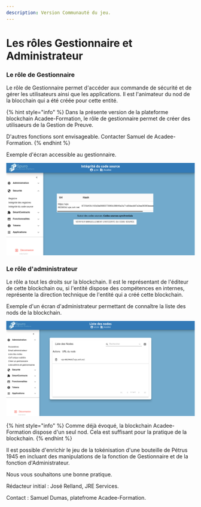```yaml
---
description: Version Communauté du jeu.
---
```


# Les rôles Gestionnaire et Administrateur

### Le rôle de Gestionnaire

Le rôle de Gestionnaire permet d'accéder aux commande de sécurité et de gérer les utilisateurs ainsi que les applications. Il est l'animateur du nod de la blocchain qui a été créée pour cette entité.

{% hint style="info" %}
Dans la présente version de la plateforme blockchain Acadee-Formation, le rôle de gestionnaire permet de créer des utilisaeurs de la Gestion de Preuve.

D'autres fonctions sont envisageable. Contacter Samuel de Acadee-Formation.
{% endhint %}

Exemple d'écran accessible au gestionnaire.

![Vérification de l'intégrité du code source sur cette blockchain.](<../.gitbook/assets/image (9).png>)

### Le rôle d'administrateur

Le rôle a tout les droits sur la blockchain. Il est le représentant de l'éditeur de cette blockchain ou, si l'entité dispose des compétences en internes, représente la direction technique de l'entité qui a créé cette blockchain.

Exemple d'un écran d'administrateur permettant de connaître la liste des nods de la blockchain.

![Sur la gauche, détail du menu Administration. Et la liste des nods de cette blockchain.](<../.gitbook/assets/image (6).png>)

{% hint style="info" %}
Comme déjà évoqué, la blockchain Acadee-Formation dispose d'un seul nod. Cela est suffisant pour la pratique de la blockchain.
{% endhint %}

Il est possible d'enrichir le jeu de la tokénisation d'une bouteille de Pétrus 1945 en incluant des manipulations de la fonction de Gestionnaire et de la fonction d'Administrateur.

Nous vous souhaitons une bonne pratique.

Rédacteur initial : José Relland, JRE Services.

Contact : Samuel Dumas, platefrome Acadee-Formation.
